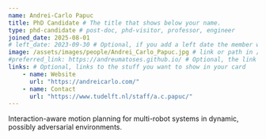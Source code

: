 ```yaml
---
name: Andrei-Carlo Papuc
title: PhD Candidate # The title that shows below your name.
type: phd-candidate # post-doc, phd-visitor, professor, engineer
joined_date: 2025-08-01
# left_date: 2023-09-30 # Optional, if you add a left date the member will be moved to the past members section. Then the image field will not be used either.
image: /assets/images/people/Andrei_Carlo_Papuc.jpg # link or path in /assets/...
#preferred_link: https://andreumatoses.github.io/ # Optional, the link you want to be in your name (in projects, authors).
links: # Optional, links to the stuff you want to show in your card
    - name: Website
      url: "https://andreicarlo.com/"
    - name: Contact
      url: "https://www.tudelft.nl/staff/a.c.papuc/"
---
```


<!-- Here add your interests or small paragraph. Keep it brief. Also for past members, put here e.g Now at..., [supervised by...] -->
Interaction-aware motion planning for multi-robot systems in dynamic, possibly adversarial environments.
